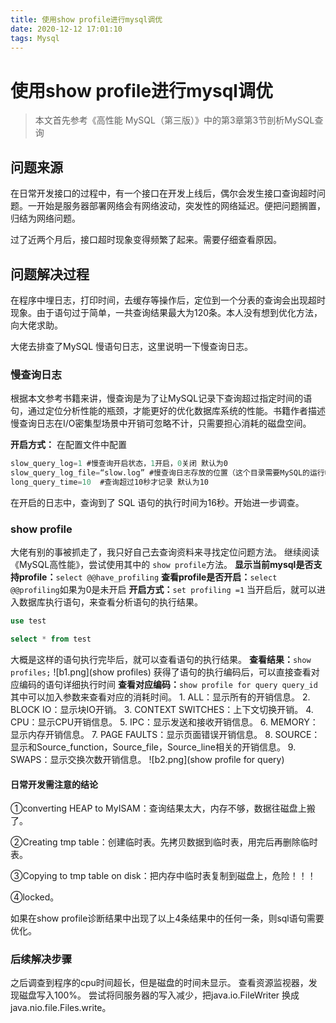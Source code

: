 ```yaml
---
title: 使用show profile进行mysql调优
date: 2020-12-12 17:01:10
tags: Mysql
---
```


# 使用show profile进行mysql调优
> 本文首先参考《高性能 MySQL（第三版）》中的第3章第3节剖析MySQL查询
> 
<!--more-->

## 问题来源
在日常开发接口的过程中，有一个接口在开发上线后，偶尔会发生接口查询超时问题。一开始是服务器部署网络会有网络波动，突发性的网络延迟。便把问题搁置，归结为网络问题。

过了近两个月后，接口超时现象变得频繁了起来。需要仔细查看原因。

## 问题解决过程
在程序中埋日志，打印时间，去缓存等操作后，定位到一个分表的查询会出现超时现象。由于语句过于简单，一共查询结果最大为120条。本人没有想到优化方法，向大佬求助。

大佬去排查了MySQL 慢语句日志，这里说明一下慢查询日志。

### 慢查询日志
根据本文参考书籍来讲，慢查询是为了让MySQL记录下查询超过指定时间的语句，通过定位分析性能的瓶颈，才能更好的优化数据库系统的性能。书籍作者描述慢查询日志在I/O密集型场景中开销可忽略不计，只需要担心消耗的磁盘空间。

**开启方式：** 在配置文件中配置
```sql
slow_query_log=1 #慢查询开启状态，1开启，0关闭 默认为0
slow_query_log_file=“slow.log” #慢查询日志存放的位置（这个目录需要MySQL的运行帐号的可写权限，一般设置为MySQL的数据存放目录） 默认给一个缺省的文件host_name-slow.log
long_query_time=10  #查询超过10秒才记录 默认为10
```
在开启的日志中，查询到了 SQL 语句的执行时间为16秒。开始进一步调查。

### show profile
大佬有别的事被抓走了，我只好自己去查询资料来寻找定位问题方法。
继续阅读《MySQL高性能》，尝试使用其中的 `show profile`方法。
**显示当前mysql是否支持profile：**`select @@have_profiling`
**查看profile是否开启：**`select @@profiling`如果为0是未开启
**开启方式：**`set profiling =1`
当开启后，就可以进入数据库执行语句，来查看分析语句的执行结果。
```sql
use test

select * from test
```
大概是这样的语句执行完毕后，就可以查看语句的执行结果。
**查看结果：**`show profiles;`
![b1.png](show profiles)
获得了语句的执行编码后，可以直接查看对应编码的语句详细执行时间
**查看对应编码：**`show profile for query query_id`
其中可以加入参数来查看对应的消耗时间。
	1. ALL：显示所有的开销信息。
	2. BLOCK IO：显示块IO开销。
	3. CONTEXT SWITCHES：上下文切换开销。
	4. CPU：显示CPU开销信息。
	5. IPC：显示发送和接收开销信息。
	6. MEMORY：显示内存开销信息。
	7. PAGE FAULTS：显示页面错误开销信息。
	8. SOURCE：显示和Source_function，Source_file，Source_line相关的开销信息。
	9. SWAPS：显示交换次数开销信息。
![b2.png](show profile for query)

#### 日常开发需注意的结论
①converting  HEAP to MyISAM：查询结果太大，内存不够，数据往磁盘上搬了。

②Creating tmp table：创建临时表。先拷贝数据到临时表，用完后再删除临时表。

③Copying to tmp table on disk：把内存中临时表复制到磁盘上，危险！！！

④locked。

如果在show profile诊断结果中出现了以上4条结果中的任何一条，则sql语句需要优化。

### 后续解决步骤
之后调查到程序的cpu时间超长，但是磁盘的时间未显示。
查看资源监视器，发现磁盘写入100%。
尝试将同服务器的写入减少，把java.io.FileWriter 换成 java.nio.file.Files.write。
